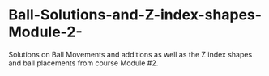 # Ball-Solutions-and-Z-index-shapes-Module-2-
Solutions on Ball Movements and additions as well as the Z index shapes and ball placements from course Module #2.
